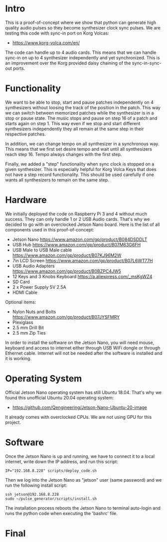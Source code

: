 
# Intro

This is a proof-of-concept where we show that python can generate high quality audio pulses so they become synthesizer clock sync pulses. We are testing this code with sync-in port on Korg Volcas:

* https://www.korg-volca.com/en/

The code can handle up to 4 audio cards. This means that we can handle sync-in on up to 4 synthesizer independently and yet synchronized. This is an improvement over the Korg provided daisy chaining of the sync-in-sync-out ports.

# Functionality

We want to be able to stop, start and pause patches independently on 4 synthesizers without loosing the track of the position in the patch. This way we can switch between memorized patches while the synthesizer is in a stop or pause state. The music stops and pause on step 16 of a patch and starts again on step 1. This way even if we stop and start different synthesizers independently they all remain at the same step in their respective patches.

In addition, we can change tempo on all synthesizer in a synchronous way. This means that we first set desire tempo and wait until all synthesizers reach step 16. Tempo always changes with the first step.

Finally, we added a "step" functionality when sync clock is stopped on a given synthesizer. This is especially helpful for Korg Volca Keys that does not have a step record functionality. This should be used carefully if one wants all synthesizers to remain on the same step.

# Hardware

We initially deployed the code on Raspberry Pi 3 and 4 without much success. They can only handle 1 or 2 USB Audio cards. That's why we decided to go with an overclocked Jetson Nano board. Here is the list of all components used in this proof-of-concept:

* Jetson Nano https://www.amazon.com/gp/product/B084DSDDLT
* USB Hub https://www.amazon.com/gp/product/B07M63G6FH
* USB Male to USB Male cable https://www.amazon.com/gp/product/B07KJ96M2W
* 7in LCD Screen https://www.amazon.com/gp/product/B07L6WT77H
* USB Audio Adapters https://www.amazon.com/gp/product/B0BZPC4JW5
* 12 Keys and 3 Knobs Keyboard https://a.aliexpress.com/_msKgWZ4
* SD Card
* 2 x Power Supply 5V 2.5A
* HDMI Cable

Optional items:

* Nylon Nuts and Bolts https://www.amazon.com/gp/product/B07JYSFMRY
* Plexiglass
* 2.5 mm Drill Bit
* 2.5 mm Zip Ties

In order to install the software on the Jetson Nano, you will need mouse, keyboard and access to internet either through USB WiFi dongle or through Ethernet cable. Internet will not be needed after the software is installed and it is working.

# Operating System

Official Jetson Nano operating system has still Ubuntu 18.04. That's why we found this unofficial Ubuntu 20.04 operating system:

* https://github.com/Qengineering/Jetson-Nano-Ubuntu-20-image

It already comes with overclocked CPUs. We are not using GPU for this project.

# Software

Once the Jetson Nano is up and running, we have to connect it to a local internet, write down the IP address, and run this script:

```shell
IP="192.168.8.228" scripts/deploy_code.sh
```

Then we log into the Jetson Nano as "jetson" user (same password) and we run the following install script:

```shell
ssh jetson@192.168.8.228
sudo ~/pulse_generator/scripts/install.sh
```

The installation process reboots the Jetson Nano to terminal auto-login and runs the python code when executing the 'bashrc' file.

# Final 

